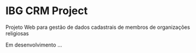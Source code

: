 # IBG CRM Project
Projeto Web para gestão de dados cadastrais de membros de organizações religiosas

Em desenvolvimento ...

